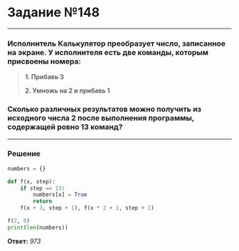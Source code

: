 # Задание №148

---
### Исполнитель Калькулятор преобразует число, записанное на экране. У исполнителя есть две команды, которым присвоены номера:
> **1. Прибавь 3**
> 
> **2. Умножь на 2 и прибавь 1**

### Сколько различных результатов можно получить из исходного числа 2 после выполнения программы, содержащей ровно 13 команд?

---

### Решение

```python
numbers = {}

def f(x, step):
    if step == 13:
        numbers[x] = True
        return
    f(x + 3, step + 1), f(x * 2 + 1, step + 1)

f(2, 0)
print(len(numbers))
```

**Ответ:** _973_